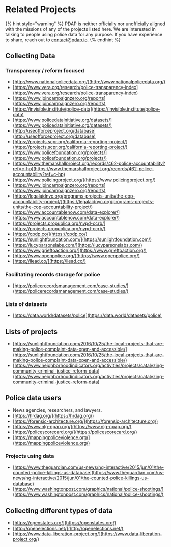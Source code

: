 # Related Projects

{% hint style="warning" %}
PDAP is neither officially nor unofficially aligned with the missions of any of the projects listed here. We are interested in talking to people using police data for any purpose. If you have experience to share, reach out to [contact@pdap.io](mailto:contact@pdap.io).
{% endhint %}

## Collecting Data

### Transparency / reform focused

* [http://www.nationalpolicedata.org/](http://www.nationalpolicedata.org/)
* [https://www.vera.org/research/police-transparency-index](https://www.vera.org/research/police-transparency-index)
* [https://www.joincampaignzero.org/reports](https://www.joincampaignzero.org/reports)
* [https://invisible.institute/police-data](https://invisible.institute/police-data)
* [https://www.policedatainitiative.org/datasets/](https://www.policedatainitiative.org/datasets/)
* [http://useofforceproject.org/database](http://useofforceproject.org/database)
* [https://projects.scpr.org/california-reporting-project/](https://projects.scpr.org/california-reporting-project/)
* [https://www.policefoundation.org/projects/](https://www.policefoundation.org/projects/)
* [https://www.themarshallproject.org/records/462-police-accountability?ref=c-hp](https://www.themarshallproject.org/records/462-police-accountability?ref=c-hp)
* [https://www.policingproject.org/](https://www.policingproject.org/)
* [https://www.joincampaignzero.org/reports](https://www.joincampaignzero.org/reports)
* [https://legalaidnyc.org/programs-projects-units/the-cop-accountability-project/](https://legalaidnyc.org/programs-projects-units/the-cop-accountability-project/)
* [https://www.accountablenow.com/data-explorer/](https://www.accountablenow.com/data-explorer/)
* [https://projects.propublica.org/nypd-ccrb/](https://projects.propublica.org/nypd-ccrb/)
* [https://cpdp.co/](https://cpdp.co/)
* [https://sunlightfoundation.com/](https://sunlightfoundation.com/)
* [https://lucyparsonslabs.com/](https://lucyparsonslabs.com/)
* [https://www.grieftoaction.org/](https://www.grieftoaction.org/)
* [https://www.openpolice.org/](https://www.openpolice.org/)
* [https://llead.co/](https://llead.co/)

### Facilitating records storage for police

* [https://policerecordsmanagement.com/case-studies/](https://policerecordsmanagement.com/case-studies/)

### Lists of datasets

* [https://data.world/datasets/police](https://data.world/datasets/police)

## Lists of projects

* [https://sunlightfoundation.com/2016/10/25/the-local-projects-that-are-making-police-complaint-data-open-and-accessible/](https://sunlightfoundation.com/2016/10/25/the-local-projects-that-are-making-police-complaint-data-open-and-accessible/)
* [https://www.neighborhoodindicators.org/activities/projects/catalyzing-community-criminal-justice-reform-data](https://www.neighborhoodindicators.org/activities/projects/catalyzing-community-criminal-justice-reform-data)

## Police data users

* News agencies, researchers, and lawyers.
* [https://hrdag.org/](https://hrdag.org/)
* [https://forensic-architecture.org/](https://forensic-architecture.org/)
* [https://www.nlg-npap.org/](https://www.nlg-npap.org/)
* [https://policescorecard.org/](https://policescorecard.org/)
* [https://mappingpoliceviolence.org/](https://mappingpoliceviolence.org/)

### Projects using data

* [https://www.theguardian.com/us-news/ng-interactive/2015/jun/01/the-counted-police-killings-us-database](https://www.theguardian.com/us-news/ng-interactive/2015/jun/01/the-counted-police-killings-us-database)
* [https://www.washingtonpost.com/graphics/national/police-shootings/](https://www.washingtonpost.com/graphics/national/police-shootings/)

## Collecting different types of data

* [https://openstates.org/](https://openstates.org/)
* [http://openelections.net/](http://openelections.net/)
* [https://www.data-liberation-project.org/](https://www.data-liberation-project.org/)
